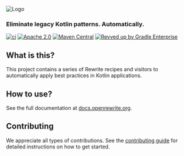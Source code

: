![Logo](https://github.com/openrewrite/rewrite/raw/main/doc/logo-oss.png)
### Eliminate legacy Kotlin patterns. Automatically.

[![ci](https://github.com/openrewrite/rewrite-kotlin/actions/workflows/ci.yml/badge.svg)](https://github.com/openrewrite/rewrite-kotlin/actions/workflows/ci.yml)
[![Apache 2.0](https://img.shields.io/github/license/openrewrite/rewrite-kotlin.svg)](https://www.apache.org/licenses/LICENSE-2.0)
[![Maven Central](https://img.shields.io/maven-central/v/org.openrewrite/rewrite-kotlin.svg)](https://mvnrepository.com/artifact/org.openrewrite/rewrite-kotlin)
[![Revved up by Gradle Enterprise](https://img.shields.io/badge/Revved%20up%20by-Gradle%20Enterprise-06A0CE?logo=Gradle&labelColor=02303A)](https://ge.openrewrite.org/scans)

## What is this?

This project contains a series of Rewrite recipes and visitors to automatically apply best practices in Kotlin applications.

## How to use?

See the full documentation at [docs.openrewrite.org](https://docs.openrewrite.org/).

## Contributing

We appreciate all types of contributions. See the [contributing guide](https://github.com/openrewrite/.github/blob/main/CONTRIBUTING.md) for detailed instructions on how to get started.
